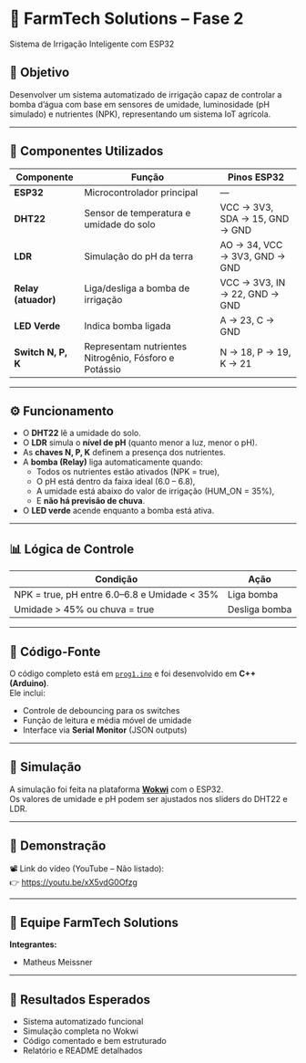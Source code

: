 # 🌱 FarmTech Solutions – Fase 2
Sistema de Irrigação Inteligente com ESP32

## 🎯 Objetivo
Desenvolver um sistema automatizado de irrigação capaz de controlar a bomba d’água com base em sensores de umidade, luminosidade (pH simulado) e nutrientes (NPK), representando um sistema IoT agrícola.

---

## 🧩 Componentes Utilizados
| Componente | Função | Pinos ESP32 |
|-------------|--------|--------------|
| **ESP32** | Microcontrolador principal | — |
| **DHT22** | Sensor de temperatura e umidade do solo | VCC → 3V3, SDA → 15, GND → GND |
| **LDR** | Simulação do pH da terra | AO → 34, VCC → 3V3, GND → GND |
| **Relay (atuador)** | Liga/desliga a bomba de irrigação | VCC → 3V3, IN → 22, GND → GND |
| **LED Verde** | Indica bomba ligada | A → 23, C → GND |
| **Switch N, P, K** | Representam nutrientes Nitrogênio, Fósforo e Potássio | N → 18, P → 19, K → 21 |

---

## ⚙️ Funcionamento
- O **DHT22** lê a umidade do solo.  
- O **LDR** simula o **nível de pH** (quanto menor a luz, menor o pH).  
- As **chaves N, P, K** definem a presença dos nutrientes.  
- A **bomba (Relay)** liga automaticamente quando:
  - Todos os nutrientes estão ativados (NPK = true),
  - O pH está dentro da faixa ideal (6.0 – 6.8),
  - A umidade está abaixo do valor de irrigação (HUM_ON = 35%),
  - E **não há previsão de chuva**.
- O **LED verde** acende enquanto a bomba está ativa.

---

## 📊 Lógica de Controle
| Condição | Ação |
|-----------|------|
| NPK = true, pH entre 6.0–6.8 e Umidade < 35% | Liga bomba |
| Umidade > 45% ou chuva = true | Desliga bomba |

---

## 🧠 Código-Fonte
O código completo está em [`prog1.ino`](./prog1.ino) e foi desenvolvido em **C++ (Arduino)**.  
Ele inclui:
- Controle de debouncing para os switches  
- Função de leitura e média móvel de umidade  
- Interface via **Serial Monitor** (JSON outputs)

---

## 🔬 Simulação
A simulação foi feita na plataforma **[Wokwi](https://wokwi.com)** com o ESP32.  
Os valores de umidade e pH podem ser ajustados nos sliders do DHT22 e LDR.

---

## 🎥 Demonstração
📽️ Link do vídeo (YouTube – Não listado):  
👉 https://youtu.be/xX5vdG0Ofzg

---

## 🧠 Equipe FarmTech Solutions
**Integrantes:**  
- Matheus Meissner  

---

## 🏁 Resultados Esperados
- Sistema automatizado funcional  
- Simulação completa no Wokwi  
- Código comentado e bem estruturado  
- Relatório e README detalhados
